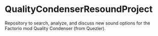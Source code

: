 # QualityCondenserResoundProject
Repository to search, analyze, and discuss new sound options for the Factorio mod Quality Condenser (from Quezler).
